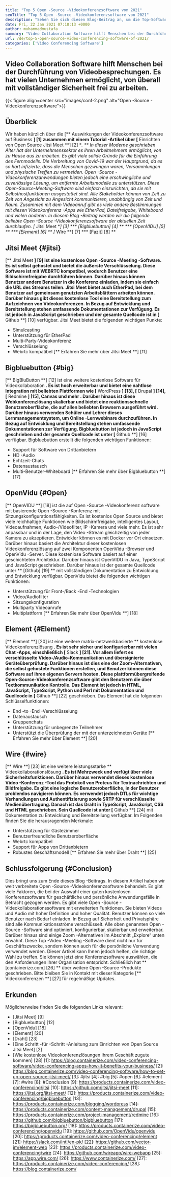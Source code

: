 ```yaml
---
title: "Top 5 Open -Source -Videokonferenzsoftware von 2021" 
seoTitle: "Top 5 Open -Source -Videokonferenzsoftware von 2021" 
description: "Sehen Sie sich diesen Blog-Beitrag an, um die Top-Software zur Open-Source-Videokonferenz zu erhalten, zu der Jitsi Meet, Bigbluebutton, OpenVidu, Element und Draht gehören." 
date: Fri, 22 Jan 2021 07:18:13 +0000
author: muhammadmustafa
summary: "Video Collaboration Software hilft Menschen bei der Durchführung von Videobesprechungen. Es hat vielen Unternehmen ermöglicht, von überall mit vollständiger Sicherheit frei zu arbeiten." 
url: /de/top-5-open-source-video-conferencing-software-of-2021/
categories: ['Video Conferencing Software']
---
```


## Video Collaboration Software hilft Menschen bei der Durchführung von Videobesprechungen. Es hat vielen Unternehmen ermöglicht, von überall mit vollständiger Sicherheit frei zu arbeiten.

{{< figure align=center src="images/conf-2.png" alt="Open -Source -Videokonferenzsoftware">}}


## Überblick
Wir haben kürzlich über die [** Auswirkungen der Videokonferenzsoftware auf Business **] [1] zusammen mit einem Tutorial -Artikel über [** Einrichten von Open Source Jitsi Meet **] [2] **. ** In dieser Moderne geschrieben Alter hat der Unternehmenssektor es ihren Arbeitnehmern ermöglicht, von zu Hause aus zu arbeiten. Es gibt viele solide Gründe für die Einführung des Fernmodells. Die Verbreitung von Covid-19 war der Hauptgrund, da es so hart infizierte, dass die Menschen gezwungen waren, Versammlungen und physische Treffen zu vermeiden. Open -Source -Videokonferenzanwendungen bieten jedoch eine erschwingliche und zuverlässige Lösung, um entfernte Arbeitsmodelle zu unterstützen.
Diese Open-Source-Meeting-Software sind einfach einzurichten, da sie mit Selbsthostfunktionen ausgestattet sind. Alle Stakeholder können von Zeit zu Zeit von Angesicht zu Angesicht kommunizieren, unabhängig von Zeit und Raum. Zusammen mit dem Videoanruf gibt es viele andere Bestimmungen mit diesen Videokonferenz -Apps wie EtherPad, Dateifreigabe, Whiteboard und vielen anderen. In diesem Blog -Beitrag werden wir die folgende beliebte Open -Source -Videokonferenzsoftware der aktuellen Zeit durchlaufen.
  *[** Jitsi Meet **] [3]
  *** [Bigbluebutton] [4] **
  *** [OpenVIDU] [5] **
  *** [Element] [6] **
  *[** Wire **] [7]
  *** [Fazit] [8] **

## Jitsi Meet {#jitsi}
[** Jitsi Meet **] [9] ist eine kostenlose Open -Source -Meeting -Software. Es ist selbst gehostet und bietet die äußerste Verschlüsselung. Diese Software ist mit WEBRTC kompatibel, wodurch Benutzer eine Bildschirmfreigabe durchführen können. Darüber hinaus können Benutzer andere Benutzer in die Konferenz einladen, indem sie einfach die URL des Streams teilen. Jitsi Meet bietet auch EtherPad, bei dem Benutzer auf gemeinsam genutzten Arbeitsblättern arbeiten können. Darüber hinaus gibt dieses kostenlose Tool eine Bereitstellung zum Aufzeichnen von Videokonferenzen. In Bezug auf Entwicklung und Bereitstellung stehen umfassende Dokumentationen zur Verfügung. Es ist jedoch in JavaScript geschrieben und der gesamte Quellcode ist in [** Github **] [10] verfügbar.
Jitsi Meet bietet die folgenden wichtigen Punkte:
  * Simulcasting
  * Unterstützung für EtherPad
  * Multi-Party-Videokonferenz
  * Verschlüsselung
  * Webrtc kompatibel
[** Erfahren Sie mehr über Jitsi Meet **] [11]

## Bigbluebutton {#big}
[** BigBluButton **] [12] ist eine weitere kostenlose Software für Videokollaboration **. Es ist hoch erweiterbar und bietet eine nahtlose Integration mit beliebten Plattformen wie [** WordPress **] [13], [** Drupal **] [14], [** Redmine **] [15], Canvas und mehr . Darüber hinaus ist diese Webkonferenzlösung skalierbar und bietet eine reaktionsschnelle Benutzeroberfläche, die auf allen beliebten Browsern ausgeführt wird. Darüber hinaus verwenden Schüler und Lehrer dieses Lernmanagementsystem, um Online -Lernwebinare durchzuführen. In Bezug auf Entwicklung und Bereitstellung stehen umfassende Dokumentationen zur Verfügung. Bigbluebutton ist jedoch in JavaScript geschrieben und der gesamte Quellcode ist unter [** Github **] [16] verfügbar.
Bigbluebutton erstellt die folgenden wichtigen Funktionen:
  * Support für Software von Drittanbietern
  * HD -Audio
  * Echtzeit-Chats
  * Datenaustausch
  * Multi-Benutzer-Whiteboard
[** Erfahren Sie mehr über Bigbluebutton **] [17]

## OpenVidu {#Open}
[** OpenVIDU **] [18] ist die auf Open -Source -Videokonferenz software mit basierende Open -Source -Konferenz mit Sitzungskonfigurationsfähigkeiten. Es ist kostenlos Open Source und bietet viele reichhaltige Funktionen wie Bildschirmfreigabe, intelligentes Layout, Videoaufnahmen, Audio-/Videofilter, IP -Kamera und viele mehr. Es ist sehr anpassbar und in der Lage, den Video -Stream gleichzeitig von jeder Kamera zu akzeptieren. Entwickler können es mit Docker vor Ort einsetzen. Darüber hinaus basiert die Architektur dieser kostenlosen Videokonferenzlösung auf zwei Komponenten OpenVidu -Browser und OpenVidu -Server. Diese kostenlose Software basiert auf einer geschichteten Architektur. Darüber hinaus ist OpenVIDU in Java, TypeScript und JavaScript geschrieben. Darüber hinaus ist der gesamte Quellcode unter ** [Github] [19] ** mit vollständigen Dokumentation zu Entwicklung und Entwicklung verfügbar.
OpenVidu bietet die folgenden wichtigen Funktionen:
  * Unterstützung für Front-/Back -End -Technologien
  * Video/Audiofilter
  * Sitzungskonfiguration
  * Multiparty Videoanrufe
  * Multiplattform
[** Erfahren Sie mehr über OpenVidu **] [18]

## Element {#Element}
[** Element **] [20] ist eine weitere matrix-netzwerkbasierte ** kostenlose Videokonferenzlösung **. Es ist sehr sicher und konfigurierbar mit vielen Chat -Apps, einschließlich [** Slack **] [21]. Vor allem liefert es verschlüsselte Video-/Audio-Kommunikation und übersignierte Geräteüberprüfung. Darüber hinaus ist dies eine der Zoom-Alternativen, die selbst gehostete Funktionen erstellen, und Benutzer können diese Software auf ihren eigenen Servern hosten. Diese plattformübergreifende Open-Source-Videokonferenzsoftware gibt den Benutzern die über Textkommunikation Kontrolle. Das Element ist jedoch in HTML, JavaScript, TypeScript, Python und Perl mit Dokumentation und Quellcode in [** Github **] [22] geschrieben.
Das Element hat die folgenden Schlüsselfunktionen:
  * End -to -End -Verschlüsselung
  * Datenaustausch
  * Gruppenchats
  * Unterstützung für unbegrenzte Teilnehmer
  * Unterstützt die Überprüfung der mit der unterzeichneten Geräte
[** Erfahren Sie mehr über Element **] [20]

## Wire {#wire}
[** Wire **] [23] ist eine weitere leistungsstarke ** Videokollaborationslösung **. Es ist Mehrzweck und verfügt über viele Sicherheitsfunktionen. Darüber hinaus verwendet dieses kostenlose Video -Konferenz -Tool das Protokoll von Proteus für Textnachrichten und Bildfreigabe. Es gibt eine logische Benutzeroberfläche, in der Benutzer problemlos navigieren können. Es verwendet jedoch DTLs für wichtige Verhandlungen und Authentifizierung sowie SRTP für verschlüsselte Medienübertragung. Danach ist das Draht in TypeScript, JavaScript, CSS und HTML geschrieben. Sein Quellcode ist unter [** Github **] [24] mit Dokumentation zu Entwicklung und Bereitstellung verfügbar.
Im Folgenden finden Sie die herausragenden Merkmale:
  * Unterstützung für Gästezimmer
  * Benutzerfreundliche Benutzeroberfläche
  * Webrtc kompatibel
  * Support für Apps von Drittanbietern
  * Robustes Geschäftsmodell
[** Erfahren Sie mehr über Draht **] [25]

## Schlussfolgerung {#Conclusion}
Dies bringt uns zum Ende dieses Blog -Beitrags. In diesem Artikel haben wir weit verbreitete Open -Source -Videokonferenzsoftware behandelt. Es gibt viele Faktoren, die bei der Auswahl einer guten kostenlosen Konferenzsoftware für geschäftliche und persönliche Anwendungsfälle in Betracht gezogen werden. Es gibt viele Open -Source -Videokollaborationssoftware mit erweiterten Funktionen. Sie bieten Videos und Audio mit hoher Definition und hoher Qualität. Benutzer können so viele Benutzer nach Bedarf einladen. In Bezug auf Sicherheit und Privatsphäre sind alle Kommunikationsströme verschlüsselt. Alle oben genannten Open -Source -Software sind optimiert, konfigurierbar, skalierbar und erweiterbar.
Darüber hinaus sind einige Zoom -Alternativen im Abschnitt „Explore“ unten erwähnt. Diese Top -Video -Meeting -Software dient nicht nur für Geschäftszwecke, sondern können auch für die persönliche Verwendung verwendet werden. Dieser Artikel kann Ihnen jedoch helfen, die richtige Wahl zu treffen. Sie können jetzt eine Konferenzsoftware auswählen, die den Anforderungen Ihrer Organisation entspricht. Schließlich hat ** [containerize.com] [26] ** über weitere Open -Source -Produkte geschrieben. Bitte bleiben Sie in Kontakt mit dieser Kategorie [** Videokonferenzen **] [27] für regelmäßige Updates.

## Erkunden
Möglicherweise finden Sie die folgenden Links relevant:
  * [Jitsi Meet] [9]
  * [Bigbluebutton] [12]
  * [OpenVidu] [18]
  * [Element] [20]
  * [Draht] [23]
  * [Eine Schritt -für -Schritt -Anleitung zum Einrichten von Open Source Jitsi Meet] [2]
  * [Wie kostenlose Videokonferenzlösungen Ihrem Geschäft zugute kommen] [28]
[1]: https://blog.containerize.com/video-conferencing-software/video-conferencing-apps-how-it-benefits-your-business/
[2]: https://blog.containerize.com/video-conferencing-software/how-to-set-up-open-source-jitsi-meet/
[3]: #jitsi
[4]: #big
[5]: #open
[6]: #element
[7]: #wire
[8]: #Conclusion
[9]: https://products.containerize.com/video-conferencing/jitsi
[10]: https://github.com/jitsi/jitsi-meet
[11]: https://jitsi.org/jitsi-meet/
[12]: https://products.containerize.com/video-conferencing/bigbluebutton
[13]: https://products.containerize.com/blogging/wordpress
[14]: https://products.containerize.com/content-management/drupal
[15]: https://products.containerize.com/project-management/redmine
[16]: https://github.com/bigbluebutton/bigbluebutton
[17]: https://bigbluebutton.org/
[18]: https://products.containerize.com/video-conferencing/openvidu
[19]: https://github.com/OpenVidu/openvidu
[20]: https://products.containerize.com/video-conferencing/element
[21]: https://slack.com/intl/en-pk/
[22]: https://github.com/vector-im/element-web
[23]: https://products.containerize.com/video-conferencing/wire
[24]: https://github.com/wireapp/wire-webapp
[25]: https://app.wire.com/
[26]: https://www.containerize.com/
[27]: https://products.containerize.com/video-conferencing/
[28]: https://blog.containerize.com/
